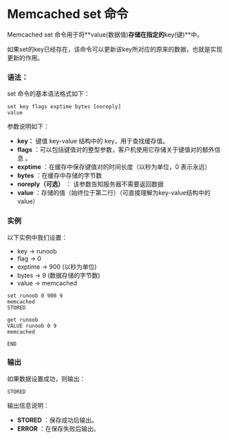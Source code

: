 # Memcached set 命令

Memcached set 命令用于将**value\(数据值\)**存储在指定的**key\(键\)**中。

如果set的key已经存在，该命令可以更新该key所对应的原来的数据，也就是实现更新的作用。

### 语法：

set 命令的基本语法格式如下：

```
set key flags exptime bytes [noreply] 
value 
```

参数说明如下：

* **key：**
  键值 key-value 结构中的 key，用于查找缓存值。
* **flags**
  ：可以包括键值对的整型参数，客户机使用它存储关于键值对的额外信息 。
* **exptime**
  ：在缓存中保存键值对的时间长度（以秒为单位，0 表示永远）
* **bytes**
  ：在缓存中存储的字节数
* **noreply（可选）**
  ： 该参数告知服务器不需要返回数据
* **value**
  ：存储的值（始终位于第二行）（可直接理解为key-value结构中的value）

### 实例

以下实例中我们设置：

* key → runoob
* flag → 0
* exptime → 900 \(以秒为单位\)
* bytes → 9 \(数据存储的字节数\)
* value → memcached

```
set runoob 0 900 9
memcached
STORED

get runoob
VALUE runoob 0 9
memcached

END
```

### 输出

如果数据设置成功，则输出：

```
STORED
```

输出信息说明：

* **STORED**
  ：保存成功后输出。
* **ERROR**
  ：在保存失败后输出。



